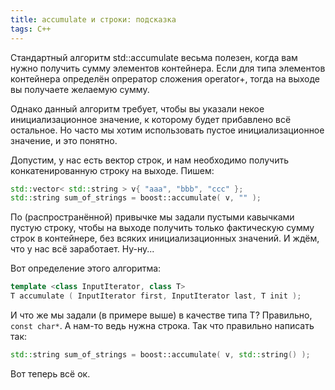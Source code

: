 ```yaml
---
title: accumulate и строки: подсказка
tags: C++
---
```


Стандартный алгоритм std::accumulate весьма полезен, когда вам нужно получить сумму элементов контейнера. Если для типа элементов контейнера определён опрератор сложения operator+, тогда на выходе вы получаете желаемую сумму.

Однако данный алгоритм требует, чтобы вы указали некое инициализационное значение, к которому будет прибавлено всё остальное. Но часто мы хотим использовать пустое инициализационное значение, и это понятно.

Допустим, у нас есть вектор строк, и нам необходимо получить конкатенированную строку на выходе. Пишем:

```cpp
std::vector< std::string > v{ "aaa", "bbb", "ccc" };
std::string sum_of_strings = boost::accumulate( v, "" );
```

По (распространённой) привычке мы задали пустыми кавычками пустую строку, чтобы на выходе получить только фактическую сумму строк в контейнере, без всяких инициализационных значений. И ждём, что у нас всё заработает. Ну-ну...

Вот определение этого алгоритма:

```cpp
template <class InputIterator, class T>
T accumulate ( InputIterator first, InputIterator last, T init );
```

И что же мы задали (в примере выше) в качестве типа T? Правильно, `const char*`. А нам-то ведь нужна строка. Так что правильно написать так:

```cpp
std::string sum_of_strings = boost::accumulate( v, std::string() );
```

Вот теперь всё ок.
